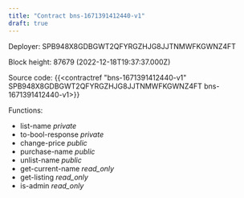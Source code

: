 ```yaml
---
title: "Contract bns-1671391412440-v1"
draft: true
---
```

Deployer: SPB948X8GDBGWT2QFYRGZHJG8JJTNMWFKGWNZ4FT


 



Block height: 87679 (2022-12-18T19:37:37.000Z)

Source code: {{<contractref "bns-1671391412440-v1" SPB948X8GDBGWT2QFYRGZHJG8JJTNMWFKGWNZ4FT bns-1671391412440-v1>}}

Functions:

* list-name _private_
* to-bool-response _private_
* change-price _public_
* purchase-name _public_
* unlist-name _public_
* get-current-name _read_only_
* get-listing _read_only_
* is-admin _read_only_
